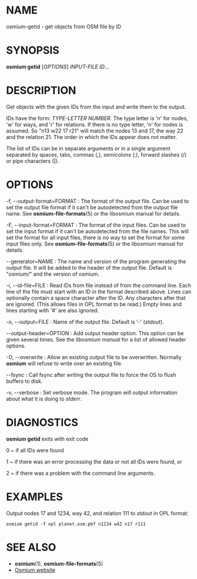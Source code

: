 
# NAME

osmium-getid - get objects from OSM file by ID


# SYNOPSIS

**osmium getid** \[*OPTIONS*\] *INPUT-FILE* *ID*...


# DESCRIPTION

Get objects with the given IDs from the input and write them to the output.

IDs have the form: *TYPE-LETTER* *NUMBER*. The type letter is 'n' for nodes,
'w' for ways, and 'r' for relations. If there is no type letter, 'n' for nodes
is assumed. So "n13 w22 17 r21" will match the nodes 13 and 17, the way 22 and
the relation 21. The order in which the IDs appear does not matter.

The list of IDs can be in separate arguments or in a single argument separated
by spaces, tabs, commas (,), semicolons (;), forward slashes (/) or pipe
characters (|).


# OPTIONS

-f, --output-format=FORMAT
:   The format of the output file. Can be used to set the output file format
    if it can't be autodetected from the output file name.
    See **osmium-file-formats**(5) or the libosmium manual for details.

-F, --input-format=FORMAT
:   The format of the input files. Can be used to set the input format if it
    can't be autodetected from the file names. This will set the format for
    all input files, there is no way to set the format for some input files
    only. See **osmium-file-formats**(5) or the libosmium manual for details.

--generator=NAME
:   The name and version of the program generating the output file. It will be
    added to the header of the output file. Default is "*osmium/*" and the version
    of osmium.

-i, --id-file=FILE
:   Read IDs from file instead of from the command line. Each line of the
    file must start with an ID in the format described above. Lines can
    optionally contain a space character after the ID. Any characters after
    that are ignored. (This allows files in OPL format to be read.) Empty
    lines and lines starting with '#' are also ignored.

-o, --output=FILE
:   Name of the output file. Default is '-' (*stdout*).

--output-header=OPTION
:   Add output header option. This option can be given several times. See the
    *libosmium manual* for a list of allowed header options.

-O, --overwrite
:   Allow an existing output file to be overwritten. Normally **osmium** will
    refuse to write over an existing file.

--fsync
:   Call fsync after writing the output file to force the OS to flush buffers
    to disk.

-v, --verbose
:   Set verbose mode. The program will output information about what it is
    doing to *stderr*.


# DIAGNOSTICS

**osmium getid** exits with exit code

0
  ~ if all IDs were found

1
  ~ if there was an error processing the data or not all IDs were found, or

2
  ~ if there was a problem with the command line arguments.


# EXAMPLES

Output nodes 17 and 1234, way 42, and relation 111 to *stdout* in OPL format:

    osmium getid -f opl planet.osm.pbf n1234 w42 n17 r111


# SEE ALSO

* **osmium**(1), **osmium-file-formats**(5)
* [Osmium website](http://osmcode.org/osmium)

